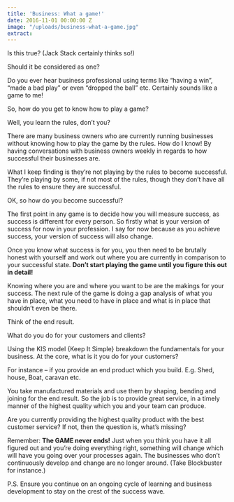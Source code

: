 ```yaml
---
title: 'Business: What a game!'
date: 2016-11-01 00:00:00 Z
image: "/uploads/business-what-a-game.jpg"
extract: 
---
```


Is this true? (Jack Stack certainly thinks so!)

Should it be considered as one?

Do you ever hear business professional using terms like “having a win”, “made a bad play” or even “dropped the ball” etc. Certainly sounds like a game to me!

So, how do you get to know how to play a game?

Well, you learn the rules, don’t you?

There are many business owners who are currently running businesses without knowing how to play the game by the rules. How do I know! By having conversations with business owners weekly in regards to how successful their businesses are.

What I keep finding is they’re not playing by the rules to become successful. They’re playing by some, if not most of the rules, though they don’t have all the rules to ensure they are successful.

OK, so how do you become successful?

The first point in any game is to decide how you will measure success, as success is different for every person. So firstly what is your version of success for now in your profession. I say for now because as you achieve success, your version of success will also change.

Once you know what success is for you, you then need to be brutally honest with yourself and work out where you are currently in comparison to your successful state. **Don’t start playing the game until you figure this out in detail!**

Knowing where you are and where you want to be are the makings for your success. The next rule of the game is doing a gap analysis of what you have in place, what you need to have in place and what is in place that shouldn’t even be there.

Think of the end result.

What do you do for your customers and clients?

Using the KIS model {Keep It Simple} breakdown the fundamentals for your business. At the core, what is it you do for your customers?

For instance – if you provide an end product which you build. E.g. Shed, house, Boat, caravan etc.

You take manufactured materials and use them by shaping, bending and joining for the end result. So the job is to provide great service, in a timely manner of the highest quality which you and your team can produce.

Are you currently providing the highest quality product with the best customer service? If not, then the question is, what’s missing?

Remember: **The GAME never ends!** Just when you think you have it all figured out and you’re doing everything right, something will change which will have you going over your processes again. The businesses who don’t continuously develop and change are no longer around. (Take Blockbuster for instance.)

P.S. Ensure you continue on an ongoing cycle of learning and business development to stay on the crest of the success wave.
